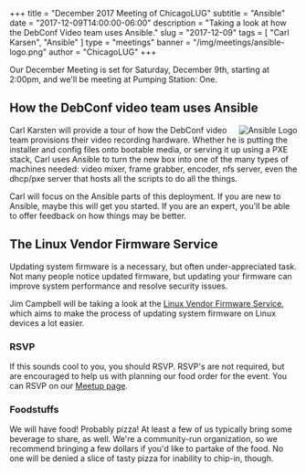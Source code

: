+++
title = "December 2017 Meeting of ChicagoLUG"
subtitle = "Ansible"
date = "2017-12-09T14:00:00-06:00"
description = "Taking a look at how the DebConf Video team uses Ansible."
slug = "2017-12-09"
tags = [ "Carl Karsen", "Ansible" ] 
type = "meetings"
banner = "/img/meetings/ansible-logo.png"
author = "ChicagoLUG"
+++

Our December Meeting is set for Saturday, December 9th, starting at 2:00pm,
and we'll be meeting at Pumping Station: One.


## How the DebConf video team uses Ansible

<img src="/img/meetings/ansible-logo-small.png" alt="Ansible Logo" style="float:right;">

Carl Karsten will provide a tour of how the DebConf video team provisions
their video recording hardware. Whether he is putting the installer and config
files onto bootable media, or serving it up using a PXE stack, Carl uses
Ansible to turn the new box into one of the many types of machines needed:
video mixer, frame grabber, encoder, nfs server, even the dhcp/pxe server
that hosts all the scripts to do all the things.

Carl will focus on the Ansible parts of this deployment. If you are new to
Ansible, maybe this will get you started. If you are an expert, you'll be able
to offer feedback on how things may be better.

## The Linux Vendor Firmware Service

Updating system firmware is a necessary, but often under-appreciated task. Not
many people notice updated firmware, but updating your firmware can improve
system performance and resolve security issues.

Jim Campbell will be taking a look at the
[Linux Vendor Firmware Service](https://fwupd.org/), which aims to make the
process of updating system firmware on Linux devices a lot easier.

### RSVP

If this sounds cool to you, you should RSVP. RSVP's are not required, but are
encouraged to help us with planning our food order for the event. You can
RSVP on our [Meetup page](https://www.meetup.com/chicagolug/).

### Foodstuffs

We will have food! Probably pizza! At least a few of us typically bring some
beverage to share, as well. We're a community-run organization, so we recommend
bringing a few dollars if you'd like to partake of the food. No one will be
denied a slice of tasty pizza for inability to chip-in, though.
